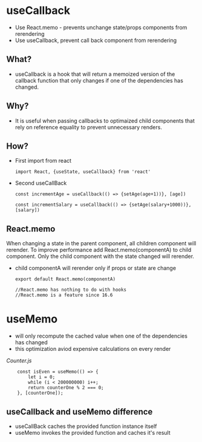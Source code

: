 # useCallback

- Use React.memo - prevents unchange state/props components from rerendering
- Use useCallback, prevent call back component from rerendering

## What?

- useCallback is a hook that will return a memoized version of the callback function that only changes if one of the dependencies has changed.

## Why?

- It is useful when passing callbacks to optimaized child components that rely on reference equality to prevent unnecessary renders.

## How?

- First import from react

      import React, {useState, useCallback} from 'react'

- Second useCallBack

      const incrementAge = useCallback(() => {setAge(age+1))}, [age])

      const incrementSalary = useCallback(() => {setAge(salary+1000))}, [salary])

## React.memo

When changing a state in the parent component, all children component will rerender. To improve performance
add React.memo(componentA) to child component. Only the child component with the state changed will rerender.

- child componentA will rerender only if props or state are change

      export default React.memo(componentA)

      //React.memo has nothing to do with hooks
      //React.memo is a feature since 16.6

# useMemo

- will only recompute the cached value when one of the dependencies has changed
- this optimization aviod expensive calculations on every render

_Counter.js_

    	const isEven = useMemo(() => {
    		let i = 0;
    		while (i < 200000000) i++;
    		return counterOne % 2 === 0;
    	}, [counterOne]);

## useCallback and useMemo difference

- useCallBack caches the provided function instance itself
- useMemo invokes the provided function and caches it's result
